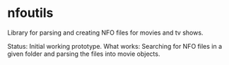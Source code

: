 nfoutils
========

Library for parsing and creating NFO files for movies and tv shows.


Status: Initial working prototype.
What works: Searching for NFO files in a given folder and parsing the files into movie objects.

